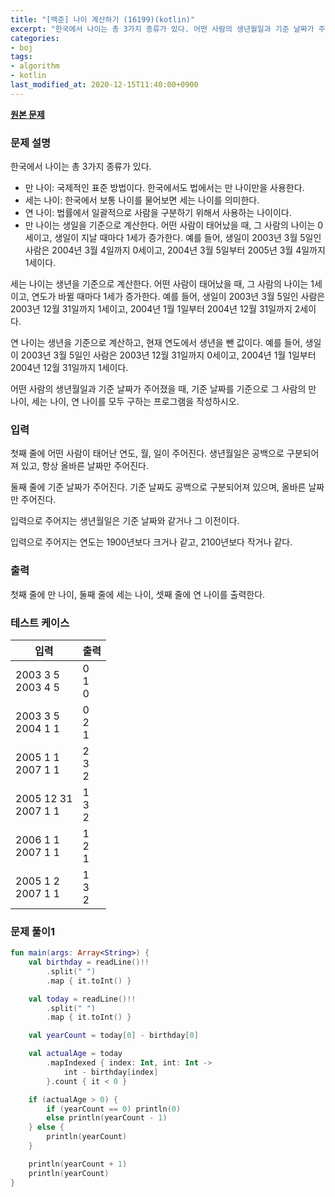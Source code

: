 ```yaml
---
title: "[백준] 나이 계산하기 (16199)(kotlin)"
excerpt: "한국에서 나이는 총 3가지 종류가 있다. 어떤 사람의 생년월일과 기준 날짜가 주어졌을 때, 기준 날짜를 기준으로 그 사람의 만 나이, 세는 나이, 연 나이를 모두 구하는 프로그램을 작성하시오."
categories:
- boj
tags:
- algorithm
- kotlin
last_modified_at: 2020-12-15T11:40:00+0900
---
```


**[원본 문제](https://www.acmicpc.net/problem/16199)**

### 문제 설명

한국에서 나이는 총 3가지 종류가 있다.

* 만 나이: 국제적인 표준 방법이다. 한국에서도 법에서는 만 나이만을 사용한다.
* 세는 나이: 한국에서 보통 나이를 물어보면 세는 나이를 의미한다.
* 연 나이: 법률에서 일괄적으로 사람을 구분하기 위해서 사용하는 나이이다.
* 만 나이는 생일을 기준으로 계산한다. 어떤 사람이 태어났을 때, 그 사람의 나이는 0세이고, 생일이 지날 때마다 1세가 증가한다. 예를 들어, 생일이 2003년 3월 5일인 사람은 2004년  3월 4일까지 0세이고, 2004년 3월 5일부터 2005년 3월 4일까지 1세이다.

세는 나이는 생년을 기준으로 계산한다. 어떤 사람이 태어났을 때, 그 사람의 나이는 1세이고, 연도가 바뀔 때마다 1세가 증가한다. 예를 들어, 생일이 2003년 3월 5일인 사람은 2003년 12월 31일까지 1세이고, 2004년 1월 1일부터 2004년 12월 31일까지 2세이다.

연 나이는 생년을 기준으로 계산하고, 현재 연도에서 생년을 뺀 값이다. 예를 들어, 생일이 2003년 3월 5일인 사람은 2003년 12월 31일까지 0세이고, 2004년 1월 1일부터 2004년 12월 31일까지 1세이다.

어떤 사람의 생년월일과 기준 날짜가 주어졌을 때, 기준 날짜를 기준으로 그 사람의 만 나이, 세는 나이, 연 나이를 모두 구하는 프로그램을 작성하시오.

### 입력

첫째 줄에 어떤 사람이 태어난 연도, 월, 일이 주어진다. 생년월일은 공백으로 구분되어져 있고, 항상 올바른 날짜만 주어진다.

둘째 줄에 기준 날짜가 주어진다. 기준 날짜도 공백으로 구분되어져 있으며, 올바른 날짜만 주어진다.

입력으로 주어지는 생년월일은 기준 날짜와 같거나 그 이전이다.

입력으로 주어지는 연도는 1900년보다 크거나 같고, 2100년보다 작거나 같다.

### 출력

첫째 줄에 만 나이, 둘째 줄에 세는 나이, 셋째 줄에 연 나이를 출력한다.

### 테스트 케이스

|입력|출력|
|-----|-----|
|2003 3 5<br>2003 4 5|0<br>1<br>0|
|2003 3 5<br>2004 1 1|0<br>2<br>1|
|2005 1 1<br>2007 1 1|2<br>3<br>2|
|2005 12 31<br>2007 1 1|1<br>3<br>2|
|2006 1 1<br>2007 1 1|1<br>2<br>1|
|2005 1 2<br>2007 1 1|1<br>3<br>2|

### 문제 풀이1 
```kotlin
fun main(args: Array<String>) {
    val birthday = readLine()!!
        .split(" ")
        .map { it.toInt() }

    val today = readLine()!!
        .split(" ")
        .map { it.toInt() }

    val yearCount = today[0] - birthday[0]

    val actualAge = today
        .mapIndexed { index: Int, int: Int ->
            int - birthday[index]
        }.count { it < 0 }

    if (actualAge > 0) {
        if (yearCount == 0) println(0)
        else println(yearCount - 1)
    } else {
        println(yearCount)
    }

    println(yearCount + 1)
    println(yearCount)
}
```
